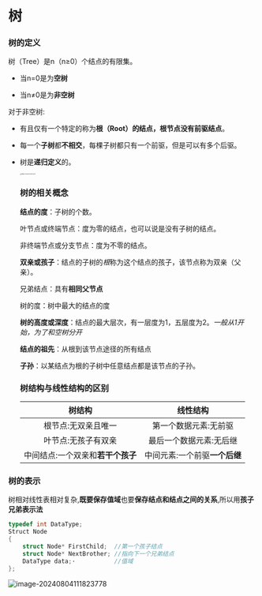 # 树

### 树的定义

树（Tree）是n（n≥0）个结点的有限集。

* 当n=0是为**空树**

* 当n≠0是为**非空树**

对于非空树:

* 有且仅有一个特定的称为**根（Root）**的结点，根节点**没有前驱结点**。

* 每一个**子树**都**不相交**，每棵子树都只有一个前驱，但是可以有多个后驱。

* 树是**递归定义**的。

  <img src="./树.assets/image-20240804103054339.png" alt="image-20240804103054339" style="zoom:15%;" />

  ### 树的相关概念

  **结点的度**：子树的个数。

  叶节点或终端节点：度为零的结点，也可以说是没有子树的结点。

  非终端节点或分支节点：度为不零的结点。

  **双亲或孩子**：结点的子树的*根*称为这个结点的孩子，该节点称为双亲（父亲）。

  兄弟结点：具有**相同父节点**

  树的度：树中最大的结点的度

  **树的高度或深度**：结点的最大层次，有一层度为1，五层度为2。*一般从1开始，为了和空树分开*

  **结点的祖先**：从根到该节点途径的所有结点

  **子孙**：以某结点为根的子树中任意结点都是该节点的子孙。

  ### 树结构与线性结构的区别

  |      树结构   | 线性结构 |
  | :-------------: | :----------: |
  | 根节点:无双亲且唯一 |   第一个数据元素:无前驱   |
  | 叶节点:无孩子有双亲     |    最后一个数据元素:无后继    |
  | 中间结点:一个双亲和**若干个孩子** | 中间元素:一个前驱**一个后继** |
  

### 树的表示

树相对线性表相对复杂,**既要保存值域**也要**保存结点和结点之间的关系**,所以用**孩子兄弟表示法**

```C
typedef int DataType;
Struct Node 
{
    struct Node* FirstChild;  //第一个孩子结点
    struct Node* NextBrother; //指向下一个兄弟结点
    DataType data;·			  //值域
};
```

![image-20240804111823778](./树.assets/image-20240804111823778.png)

